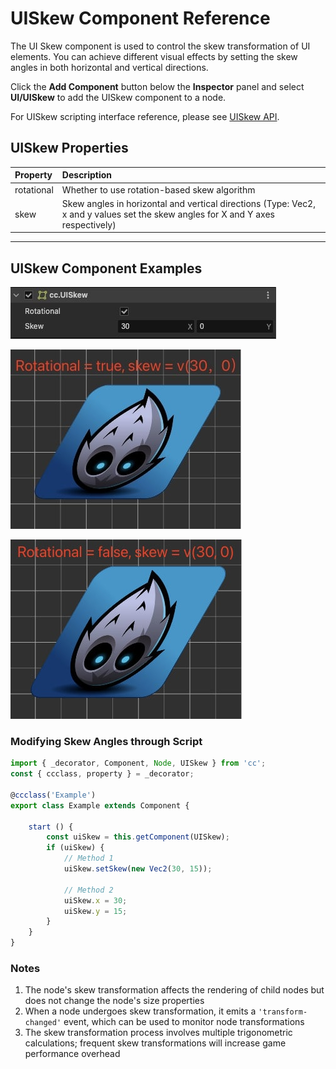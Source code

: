 # UISkew Component Reference

The UI Skew component is used to control the skew transformation of UI elements. You can achieve different visual effects by setting the skew angles in both horizontal and vertical directions.

Click the **Add Component** button below the **Inspector** panel and select **UI/UISkew** to add the UISkew component to a node.

For UISkew scripting interface reference, please see [UISkew API](%__APIDOC__%/en/class/UISkew).

## UISkew Properties

| Property | Description |
| :-------------- | :----------- |
| rotational | Whether to use rotation-based skew algorithm
| skew | Skew angles in horizontal and vertical directions (Type: Vec2, x and y values set the skew angles for X and Y axes respectively)

---

## UISkew Component Examples

![ui-skew](../../../../zh/ui-system/components/editor/skew/skew-component.jpg)

![skew-rotational-true](../../../../zh/ui-system/components/editor/skew/skew-rotational-true.jpg)

![skew-rotational-false](../../../../zh/ui-system/components/editor/skew/skew-rotational-false.jpg)

### Modifying Skew Angles through Script

```ts
import { _decorator, Component, Node, UISkew } from 'cc';
const { ccclass, property } = _decorator;

@ccclass('Example')
export class Example extends Component {

    start () {
        const uiSkew = this.getComponent(UISkew);
        if (uiSkew) {
            // Method 1
            uiSkew.setSkew(new Vec2(30, 15));

            // Method 2
            uiSkew.x = 30;
            uiSkew.y = 15;
        }
    }
}
```

### Notes

1. The node's skew transformation affects the rendering of child nodes but does not change the node's size properties
2. When a node undergoes skew transformation, it emits a `'transform-changed'` event, which can be used to monitor node transformations
3. The skew transformation process involves multiple trigonometric calculations; frequent skew transformations will increase game performance overhead
